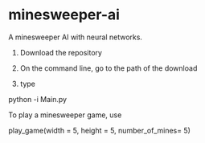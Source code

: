 # minesweeper-ai
A minesweeper AI with neural networks. 


1. Download the repository

2. On the command line, go to the path of the download

3. type

python -i Main.py



To play a minesweeper game, use


play_game(width = 5, height = 5, number_of_mines= 5)

